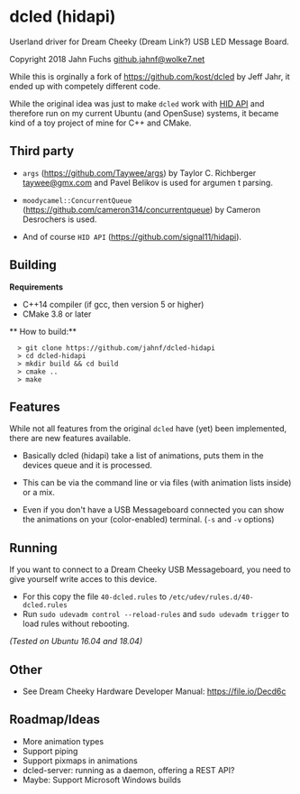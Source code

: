 # dcled (hidapi)
Userland driver for Dream Cheeky (Dream Link?) USB LED Message Board.

Copyright 2018 Jahn Fuchs <github.jahnf@wolke7.net>

While this is orginally a fork of https://github.com/kost/dcled by Jeff Jahr,
it ended up with competely different code.

While the original idea was just to make `dcled` work with
[HID API](http://www.signal11.us/oss/hidapi/) and therefore run on my current
Ubuntu (and OpenSuse) systems, it became kind of a toy project of mine for C++ and CMake.

## Third party

* `args` (https://github.com/Taywee/args) by Taylor C. Richberger <taywee@gmx.com> and
Pavel Belikov is used for argumen t parsing.

* `moodycamel::ConcurrentQueue` (https://github.com/cameron314/concurrentqueue)
  by Cameron Desrochers is used.

* And of course `HID API` (https://github.com/signal11/hidapi).

## Building
**Requirements**
* C++14 compiler (if gcc, then version 5 or higher)
* CMake 3.8 or later

** How to build:**

      > git clone https://github.com/jahnf/dcled-hidapi
      > cd dcled-hidapi
      > mkdir build && cd build
      > cmake ..
      > make

## Features

While not all features from the original `dcled` have (yet) been implemented,
there are new features available.

* Basically dcled (hidapi) take a list of animations,
  puts them in the devices queue and it is processed.

* This can be via the command line or via files (with animation lists inside) or a mix.

* Even if you don't have a USB Messageboard connected you can show the animations
  on your (color-enabled) terminal. (`-s` and `-v` options)

## Running

If you want to connect to a Dream Cheeky USB Messageboard,
you need to give yourself write acces to this device.

* For this copy the file `40-dcled.rules` to  `/etc/udev/rules.d/40-dcled.rules`
* Run `sudo udevadm control --reload-rules`
  and `sudo udevadm trigger` to load rules without rebooting.

*(Tested on Ubuntu 16.04 and 18.04)*

## Other

* See Dream Cheeky Hardware Developer Manual: https://file.io/Decd6c


## Roadmap/Ideas

* More animation types
* Support piping
* Support pixmaps in animations
* dcled-server: running as a daemon, offering a REST API?
* Maybe: Support Microsoft Windows builds

